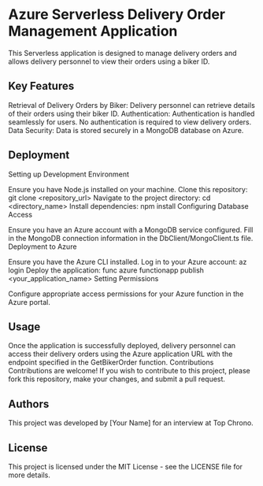 # Azure Serverless Delivery Order Management Application

This Serverless application is designed to manage delivery orders and allows delivery personnel to view their orders using a biker ID.

## Key Features

Retrieval of Delivery Orders by Biker: Delivery personnel can retrieve details of their orders using their biker ID.
Authentication: Authentication is handled seamlessly for users. No authentication is required to view delivery orders.
Data Security: Data is stored securely in a MongoDB database on Azure.

## Deployment

Setting up Development Environment

Ensure you have Node.js installed on your machine.
Clone this repository: git clone <repository_url>
Navigate to the project directory: cd <directory_name>
Install dependencies: npm install
Configuring Database Access

Ensure you have an Azure account with a MongoDB service configured.
Fill in the MongoDB connection information in the DbClient/MongoClient.ts file.
Deployment to Azure

Ensure you have the Azure CLI installed.
Log in to your Azure account: az login
Deploy the application: func azure functionapp publish <your_application_name>
Setting Permissions

Configure appropriate access permissions for your Azure function in the Azure portal.

## Usage

Once the application is successfully deployed, delivery personnel can access their delivery orders using the Azure application URL with the endpoint specified in the GetBikerOrder function.
Contributions
Contributions are welcome! If you wish to contribute to this project, please fork this repository, make your changes, and submit a pull request.

## Authors

This project was developed by [Your Name] for an interview at Top Chrono.

## License

This project is licensed under the MIT License - see the LICENSE file for more details.
